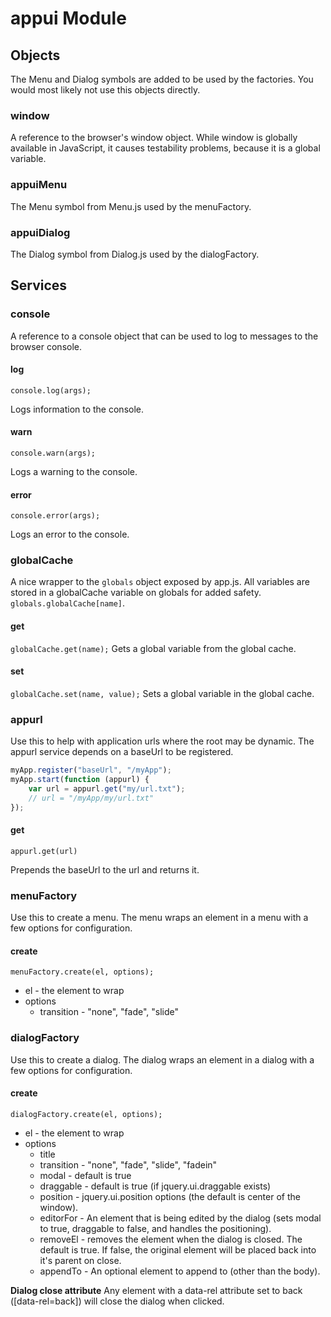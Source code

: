 ﻿
# appui Module

## Objects
The Menu and Dialog symbols are added to be used by the factories.
You would most likely not use this objects directly.

### window
A reference to the browser's window object.
While window is globally available in JavaScript, it causes testability problems, because it is a global variable.


### appuiMenu
The Menu symbol from Menu.js used by the menuFactory.

### appuiDialog
The Dialog symbol from Dialog.js used by the dialogFactory.



## Services

### console
A reference to a console object that can be used to log to messages to the browser console.

#### log
`console.log(args);`

Logs information to the console.

#### warn
`console.warn(args);`

Logs a warning to the console.

#### error
`console.error(args);`

Logs an error to the console.


### globalCache
A nice wrapper to the `globals` object exposed by app.js.
All variables are stored in a globalCache variable on globals for added safety.
`globals.globalCache[name]`.

#### get
`globalCache.get(name);`
Gets a global variable from the global cache.

#### set
`globalCache.set(name, value);`
Sets a global variable in the global cache.



### appurl
Use this to help with application urls where the root may be dynamic.
The appurl service depends on a baseUrl to be registered.

```js
myApp.register("baseUrl", "/myApp");
myApp.start(function (appurl) {
	var url = appurl.get("my/url.txt");
	// url = "/myApp/my/url.txt"
});
```

#### get
<code>appurl.get(url)</code>

Prepends the baseUrl to the url and returns it.



### menuFactory
Use this to create a menu.
The menu wraps an element in a menu with a few options for configuration.

#### create
<code>menuFactory.create(el, options);</code>

* el - the element to wrap
* options
	* transition - "none", "fade", "slide"


### dialogFactory
Use this to create a dialog.
The dialog wraps an element in a dialog with a few options for configuration.

#### create
<code>dialogFactory.create(el, options);</code>

* el - the element to wrap
* options
	* title
	* transition - "none", "fade", "slide", "fadein"
	* modal - default is true
	* draggable - default is true (if jquery.ui.draggable exists)
	* position - jquery.ui.position options (the default is center of the window).
	* editorFor - An element that is being edited by the dialog (sets modal to true, draggable to false, and handles the positioning).
	* removeEl - removes the element when the dialog is closed. The default is true.
	             If false, the original element will be placed back into it's parent on close.
	* appendTo - An optional element to append to (other than the body).

<strong>Dialog close attribute</strong>
Any element with a data-rel attribute set to back ([data-rel=back]) will
close the dialog when clicked.

